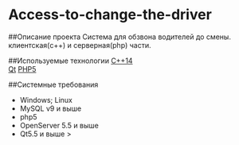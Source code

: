 # Access-to-change-the-driver

##Описание проекта
Система для обзвона водителей до смены.  
клиентская(c++) и серверная(php) части.

##Используемые технологии
[C++14](https://ru.wikipedia.org/wiki/C%2B%2B14)  
[Qt](https://ru.wikipedia.org/wiki/Qt)
[PHP5](https://ru.wikipedia.org/wiki/PHP)

##Системные требования
* Windows; Linux
* MySQL v9 и выше
* php5
* OpenServer 5.5 и выше
* Qt5.5 и выше >
